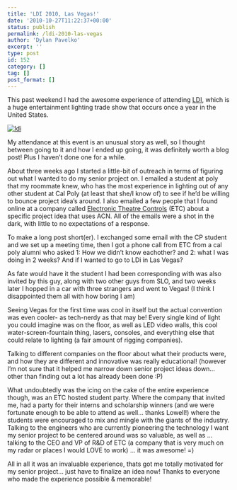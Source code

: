 ```yaml
---
title: 'LDI 2010, Las Vegas!'
date: '2010-10-27T11:22:37+00:00'
status: publish
permalink: /ldi-2010-las-vegas
author: 'Dylan Pavelko'
excerpt: ''
type: post
id: 152
category: []
tag: []
post_format: []
---
```

This past weekend I had the awesome experience of attending [LDI](http://www.ldishow.com/LDI11/public/enter.aspx), which is a huge entertainment lighting trade show that occurs once a year in the United States.

[![](https://i2.wp.com/www.dylanpavelko.com/blog/wp-content/uploads/2010/10/ldi.jpg?resize=410%2C231 "ldi")](https://i2.wp.com/www.dylanpavelko.com/blog/wp-content/uploads/2010/10/ldi.jpg)

My attendance at this event is an unusual story as well, so I thought between going to it and how I ended up going, it was definitely worth a blog post! Plus I haven’t done one for a while.

About three weeks ago I started a little-bit of outreach in terms of figuring out what I wanted to do my senior project on. I emailed a student at poly that my roommate knew, who has the most experience in lighting out of any other student at Cal Poly (at least that she/I know of) to see if he’d be willing to bounce project idea’s around. I also emailed a few people that I found online at a company called [Electronic Theatre Controls](http://www.etcconnect.com/) (ETC) about a specific project idea that uses ACN. All of the emails were a shot in the dark, with little to no expectations of a response.

To make a long post short(er). I exchanged some email with the CP student and we set up a meeting time, then I got a phone call from ETC from a cal poly alumni who asked 1: How we didn’t know eachother? and 2: what I was doing in 2 weeks? And if I wanted to go to LDi in Las Vegas?

As fate would have it the student I had been corresponding with was also invited by this guy, along with two other guys from SLO, and two weeks later I hopped in a car with three strangers and went to Vegas! (I think I disappointed them all with how boring I am)

Seeing Vegas for the first time was cool in itself but the actual convention was even cooler- as tech-nerdy as that may be! Every single kind of light you could imagine was on the floor, as well as LED video walls, this cool water-screen-fountain thing, lasers, consoles, and everything else that could relate to lighting (a fair amount of rigging companies).

Talking to different companies on the floor about what their products were, and how they are different and innovative was really educational! (however I’m not sure that it helped me narrow down senior project ideas down… other than finding out a lot has already been done :P)

What undoubtedly was the icing on the cake of the entire experience though, was an ETC hosted student party. Where the company that invited me, had a party for their interns and scholarship winners (and we were fortunate enough to be able to attend as well… thanks Lowell!) where the students were encouraged to mix and mingle with the giants of the industry. Talking to the engineers who are currently pioneering the technology I want my senior project to be centered around was so valuable, as well as …talking to the CEO and VP of R&amp;D of ETC (a company that is very much on my radar or places I would LOVE to work) … it was awesome! =)

All in all it was an invaluable experience, thats got me totally motivated for my senior project… just have to finalize an idea now! Thanks to everyone who made the experience possible &amp; memorable!